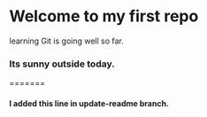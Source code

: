# Welcome to my first repo
learning Git is going well so far.
### Its sunny outside today.
=======
#### I added this line in update-readme branch.

